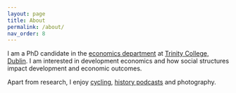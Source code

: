```yaml
---
layout: page
title: About
permalink: /about/
nav_order: 8
---
```


I am a PhD candidate in the [economics department](https://www.tcd.ie/Economics/) at [Trinity College, Dublin](https://www.tcd.ie/). I am interested in development economics and how social structures impact development and economic outcomes.

Apart from research, I enjoy [cycling](https://couraillon.cc/), [history podcasts](/docs/podcasts.html) and photography.


